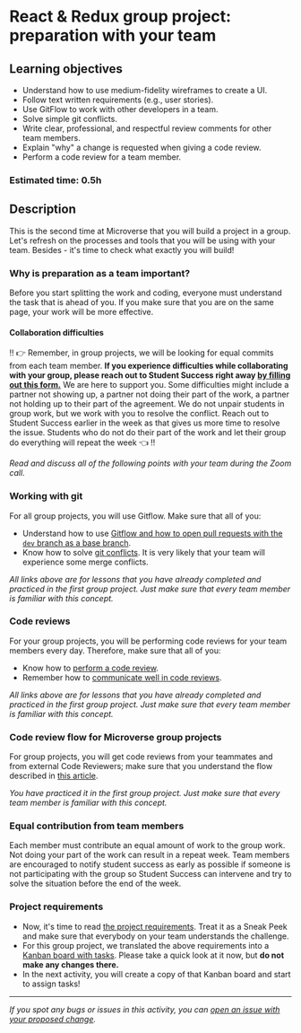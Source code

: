 # React & Redux group project: preparation with your team

## Learning objectives
- Understand how to use medium-fidelity wireframes to create a UI.
- Follow text written requirements (e.g., user stories).
- Use GitFlow to work with other developers in a team.
- Solve simple git conflicts.
- Write clear, professional, and respectful review comments for other team members.
- Explain "why" a change is requested when giving a code review.
- Perform a code review for a team member.

### Estimated time: 0.5h

## Description

This is the second time at Microverse that you will build a project in a group. 
Let's refresh on the processes and tools that you will be using with your team.
Besides - it's time to check what exactly you will build!

### Why is preparation as a team important?

Before you start splitting the work and coding, everyone must understand the task that is ahead of you.
If you make sure that you are on the same page, your work will be more effective.

#### Collaboration difficulties

 ‼️ 👉 Remember, in group projects, we will be looking for equal commits from each team member. **If you experience difficulties while collaborating with your group, please reach out to Student Success right away [by filling out this form.](https://airtable.com/shr8ApqXENQ0DSHto)** We are here to support you. Some difficulties might include a partner not showing up, a partner not doing their part of the work, a partner not holding up to their part of the agreement. We do not unpair students in group work, but we work with you to resolve the conflict. Reach out to Student Success earlier in the week as that gives us more time to resolve the issue. Students who do not do their part of the work and let their group do everything will repeat the week 👈 ‼️ 

_Read and discuss all of the following points with your team during the Zoom call._

### Working with git

For all group projects, you will use Gitflow. Make sure that all of you:

- Understand how to use [Gitflow and how to open pull requests with the `dev` branch as a base branch](https://github.com/microverseinc/curriculum-transversal-skills/blob/main/git-github/articles/gitflow.md).
- Know how to solve [git conflicts](https://github.com/microverseinc/curriculum-transversal-skills/blob/main/git-github/conflicts_git.md). It is very likely that your team will experience some merge conflicts.

_All links above are for lessons that you have already completed and practiced in the first group project. Just make sure that every team member is familiar with this concept._

### Code reviews

For your group projects, you will be performing code reviews for your team members every day. Therefore, make sure that all of you:

- Know how to [perform a code review](https://github.com/microverseinc/curriculum-transversal-skills/blob/main/code-review/articles/give_code_review_basics.md).
- Remember how to [communicate well in code reviews](https://github.com/microverseinc/curriculum-transversal-skills/blob/main/code-review/better_code_review.md).

_All links above are for lessons that you have already completed and practiced in the first group project. Just make sure that every team member is familiar with this concept._


### Code review flow for Microverse group projects

For group projects, you will get code reviews from your teammates and from external Code Reviewers; make sure that you understand the flow described in [this article](https://github.com/microverseinc/curriculum-transversal-skills/blob/main/code-review/articles/code_review_flow_group_projects.md).

_You have practiced it in the first group project. Just make sure that every team member is familiar with this concept._

### Equal contribution from team members

Each member must contribute an equal amount of work to the group work. Not doing your part of the work can result in a repeat week. Team members are encouraged to notify student success as early as possible if someone is not participating with the group so Student Success can intervene and try to solve the situation before the end of the week. 

### Project requirements

- Now, it's time to read [the project requirements](./project_space_travelers_hub.md). Treat it as a Sneak Peek and make sure that everybody on your team understands the challenge.
- For this group project, we translated the above requirements into a [Kanban board with tasks](https://github.com/microverseinc/curriculum-react-redux/projects/1). Please take a quick look at it now, but **do not make any changes there.**
- In the next activity, you will create a copy of that Kanban board and start to assign tasks!




------

_If you spot any bugs or issues in this activity, you can [open an issue with your proposed change](https://github.com/microverseinc/curriculum-transversal-skills/blob/main/git-github/articles/open_issue.md)._
